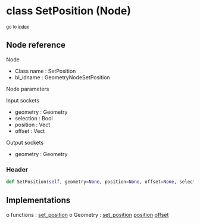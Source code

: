 # class SetPosition (Node)

<sub>go to [index](/docs/index.md)</sub>

## Node reference

Node
 - Class name : SetPosition
 - bl_idname : GeometryNodeSetPosition

Node parameters

Input sockets
 - geometry : Geometry
 - selection : Bool
 - position : Vect
 - offset : Vect

Output sockets
 - geometry : Geometry

### Header

``` python
def SetPosition(self, geometry=None, position=None, offset=None, selection=None, node_label=None, node_color=None):
```

## Implementations

o functions : [set_position](/docs/GeoNodes_classes/GLOBAL.md#set_position)
o Geometry : [set_position](/docs/GeoNodes_classes/Geometry.md#set_position) [position](/docs/GeoNodes_classes/Geometry.md#position) [offset](/docs/GeoNodes_classes/Geometry.md#offset)


